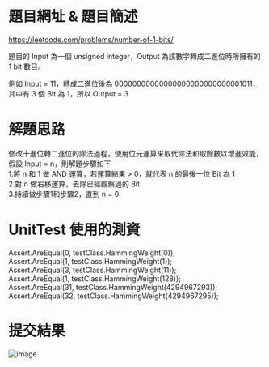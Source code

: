 # 題目網址 & 題目簡述  
https://leetcode.com/problems/number-of-1-bits/  
   
題目的 Input 為一個 unsigned integer，Output 為該數字轉成二進位時所擁有的 1 bit 數目。  
  
例如 Input = 11，轉成二進位後為 00000000000000000000000000001011，  
其中有 3 個 Bit 為 1，所以 Output = 3  
  
# 解題思路  
修改十進位轉二進位的除法過程，使用位元運算來取代除法和取餘數以增進效能，   
假設 Input = n，則解題步驟如下  
1.將 n 和 1 做 AND 運算，若運算結果 > 0，就代表 n 的最後一位 Bit 為 1  
2.對 n 做右移運算，去除已經觀察過的 Bit     
3.持續做步驟1和步驟2，直到 n = 0    

# UnitTest 使用的測資  
Assert.AreEqual(0,  testClass.HammingWeight(0));  
Assert.AreEqual(1,  testClass.HammingWeight(1));  
Assert.AreEqual(3,  testClass.HammingWeight(11));  
Assert.AreEqual(1,  testClass.HammingWeight(128));  
Assert.AreEqual(31, testClass.HammingWeight(4294967293));  
Assert.AreEqual(32, testClass.HammingWeight(4294967295));   
  
# 提交結果  
![image](https://github.com/Jacky20200711/LeetCodeWithUnitTest/blob/master/Q191(Number%20of%201%20Bits)/SuccessShot.PNG?raw=true)
&emsp;
&emsp;
